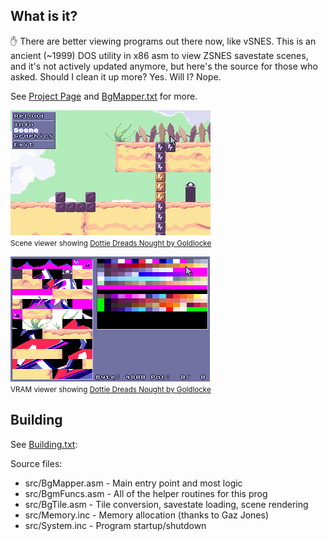 ## What is it?

✋ There are better viewing programs out there now, like vSNES. This is an ancient (~1999) DOS utility in x86 asm to view ZSNES savestate scenes, and it's not actively updated anymore, but here's the source for those who asked. Should I clean it up more? Yes. Will I? Nope.

See [Project Page](http://pikensoft.com/programs-bgmapper.html) and [BgMapper.txt](doc/BgMapper.txt) for more.

![Scene Viewer](doc/ScreenShot0.png)<br/>
<small>Scene viewer showing <a href="https://goldlocke.itch.io/dottie-dreads-nought">Dottie Dreads Nought by Goldlocke</a></small>

![VRAM Graphics Viewer](doc/ScreenShot1.png)<br/>
<small>VRAM viewer showing <a href="https://goldlocke.itch.io/dottie-dreads-nought">Dottie Dreads Nought by Goldlocke</a></small>

## Building

See [Building.txt](doc/Building.txt):

Source files:
- src/BgMapper.asm - Main entry point and most logic
- src/BgmFuncs.asm - All of the helper routines for this prog
- src/BgTile.asm - Tile conversion, savestate loading, scene rendering
- src/Memory.inc - Memory allocation (thanks to Gaz Jones)
- src/System.inc - Program startup/shutdown

